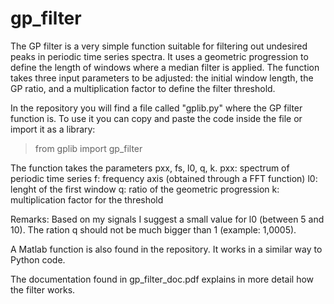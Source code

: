 # gp_filter
The GP filter is a very simple function suitable for filtering out undesired peaks in periodic time series spectra. It uses a geometric progression to define the length of windows where a median filter is applied. The function takes three input parameters to be adjusted: the initial window length, the GP ratio, and a multiplication factor to define the filter threshold.


In the repository you will find a file called "gplib.py" where the GP filter function is. To use it you can copy and paste the code inside the file or import it as a library:

> from gplib import gp_filter

The function takes the parameters pxx, fs, l0, q, k.
  pxx: spectrum of periodic time series
  f: frequency axis (obtained through a FFT function)
  l0: lenght of the first window
  q: ratio of the geometric progression
  k: multiplication factor for the threshold

Remarks: Based on my signals I suggest a small value for l0 (between 5 and 10). The ration q should not be much bigger than 1 (example: 1,0005).

A Matlab function is also found in the repository. It works in a similar way to Python code.

The documentation found in gp_filter_doc.pdf explains in more detail how the filter works.
